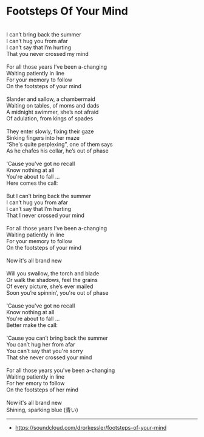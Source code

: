 # Footsteps Of Your Mind
\
I can’t bring back the summer\
I can’t hug you from afar\
I can’t say that I’m hurting\
That you never crossed my mind\
\
For all those years I’ve been a-changing\
Waiting patiently in line\
For your memory to follow\
On the footsteps of your mind\
\
Slander and sallow, a chambermaid\
Waiting on tables, of moms and dads\
A midnight swimmer, she’s not afraid\
Of adulation, from kings of spades\
\
They enter slowly, fixing their gaze\
Sinking fingers into her maze\
“She's quite perplexing”, one of them says\
As he chafes his collar, he’s out of phase\
\
'Cause you've got no recall\
Know nothing at all\
You're about to fall ...\
Here comes the call:\
\
But I can’t bring back the summer\
I can’t hug you from afar\
I can’t say that I’m hurting\
That I never crossed your mind\
\
For all those years I’ve been a-changing\
Waiting patiently in line\
For your memory to follow\
On the footsteps of your mind\
\
Now it's all brand new\
\
Will you swallow, the torch and blade\
Or walk the shadows, feel the grains\
Of every picture, she’s ever mailed\
Soon you’re spinnin’, you're out of phase\
\
'Cause you've got no recall\
Know nothing at all\
You're about to fall ...\
Better make the call:\
\
'Cause you can’t bring back the summer\
You can’t hug her from afar\
You can’t say that you're sorry\
That she never crossed your mind\
\
For all those years you've been a-changing\
Waiting patiently in line\
For her emory to follow\
On the footsteps of her mind\
\
Now it's all brand new\
Shining, sparking blue (青い)

---
- https://soundcloud.com/drorkessler/footsteps-of-your-mind

